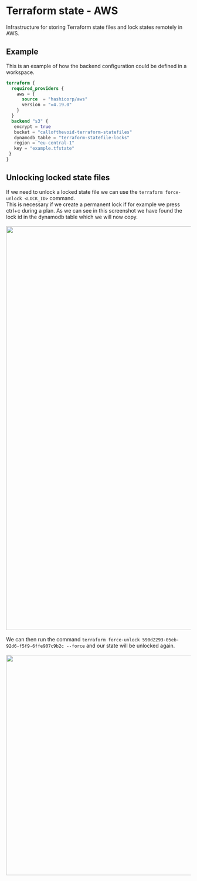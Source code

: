 # Terraform state - AWS
Infrastructure for storing Terraform state files and lock states remotely in AWS.
## Example
This is an example of how the backend configuration could be defined in a workspace.
``` terraform
terraform {
  required_providers {
    aws = {
      source  = "hashicorp/aws"
      version = "=4.19.0"
    }
  }
  backend "s3" {
   encrypt = true
   bucket = "callofthevoid-terraform-statefiles"
   dynamodb_table = "terraform-statefile-locks"
   region = "eu-central-1"
   key = "example.tfstate"
 }
}
```
## Unlocking locked state files
If we need to unlock a locked state file we can use the `terraform force-unlock <LOCK_ID>` command.<br/>
This is necessary if we create a permanent lock if for example we press ctrl+c during a plan.
As we can see in this screenshot we have found the lock id in the dynamodb table which we will now copy.
<br/><br/>
<img src="https://raw.githubusercontent.com/rbjoergensen/tf-state-aws/master/.github/images/example.png?raw=true" width="1100"/>
<br/><br/>
We can then run the command `terraform force-unlock 590d2293-05eb-92d6-f5f9-6ffe907c9b2c --force` and our state will be unlocked again.
<br/><br/>
<img src="https://raw.githubusercontent.com/rbjoergensen/tf-state-aws/master/.github/images/unlock.png?raw=true" width="600"/>
